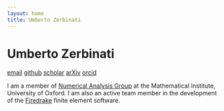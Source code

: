 ```yaml
---
layout: home
title: Umberto Zerbinati
---
```


Umberto Zerbinati
=================
[email](mailto:zerbinati@maths.ox.ac.uk)
[github](https://github.com/UZerbinati)
[scholar](https://scholar.google.com/citations?user=bLUNjmgAAAAJ&hl=en)
[arXiv](https://arxiv.org/search/?searchtype=author&query=Zerbinati%2C+U)
[orcid](https://orcid.org/0000-0002-2577-1106)

I am a member of [Numerical Analysis Group](https://www.maths.ox.ac.uk/groups/numerical-analysis) at the Mathematical Institute, University of Oxford.
I am also an active team member in the development of the [Firedrake](https://www.firedrakeproject.org/team.html) finite element software.
